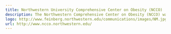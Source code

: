 ```yaml
---
title: Northwestern University Comprehensive Center on Obesity (NCCO)
description: The Northwestern Comprehensive Center on Obesity (NCCO) was formed in 2008 to understand and address the global epidemic of obesity and to serve as an intellectual focus and home for obesity related research and programs throughout Northwestern University, Northwestern University Feinberg School of Medicine, and our clinical partners Northwestern Memorial Hospital (NMH), Ann & Robert H. Lurie Children's Hospital of Chicago, and Northwestern Medical Group (NMG).
logo: http://www.feinberg.northwestern.edu/communications/images/NM.jpg
url: http://www.ncco.northwestern.edu/
---
```

